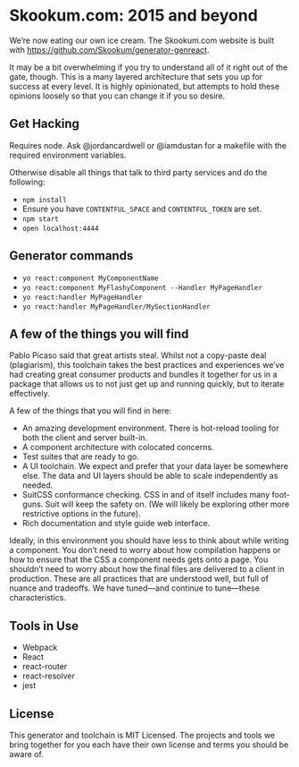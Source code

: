 # Skookum.com: 2015 and beyond

We’re now eating our own ice cream. The Skookum.com website is built with
https://github.com/Skookum/generator-genreact.

It may be a bit overwhelming if you try to understand all of it right out of the
gate, though. This is a many layered architecture that sets you up for success
at every level. It is highly opinionated, but attempts to hold these opinions
loosely so that you can change it if you so desire.

## Get Hacking

Requires node. Ask @jordancardwell or @iamdustan for a makefile with the
required environment variables.

Otherwise disable all things that talk to third party services and do the
following:

* `npm install`
* Ensure you have `CONTENTFUL_SPACE` and `CONTENTFUL_TOKEN` are set.
* `npm start`
* `open localhost:4444`

## Generator commands

* `yo react:component MyComponentName`
* `yo react:component MyFlashyComponent --Handler MyPageHandler`
* `yo react:handler MyPageHandler`
* `yo react:handler MyPageHandler/MySectionHandler`

## A few of the things you will find

Pablo Picaso said that great artists steal. Whilst not a copy-paste deal
(plagiarism), this toolchain takes the best practices and experiences we’ve had
creating great consumer products and bundles it together for us in a package
that allows us to not just get up and running quickly, but to iterate
effectively.

A few of the things that you will find in here:

* An amazing development environment. There is hot-reload tooling for both the
  client and server built-in.
* A component architecture with colocated concerns.
* Test suites that are ready to go.
* A UI toolchain. We expect and prefer that your data layer be somewhere else.
  The data and UI layers should be able to scale independently as needed.
* SuitCSS conformance checking. CSS in and of itself includes many foot-guns.
  Suit will keep the safety on. (We will likely be exploring other more
  restrictive options in the future).
* Rich documentation and style guide web interface.

Ideally, in this environment you should have less to think about while writing a
component. You don’t need to worry about how compilation happens or how to
ensure that the CSS a component needs gets onto a page. You shouldn’t need to
worry about how the final files are delivered to a client in production. These
are all practices that are understood well, but full of nuance and tradeoffs. We
have tuned—and continue to tune—these characteristics.

## Tools in Use

* Webpack
* React
* react-router
* react-resolver
* jest

## License

This generator and toolchain is MIT Licensed. The projects and tools we bring
together for you each have their own license and terms you should be aware of.
